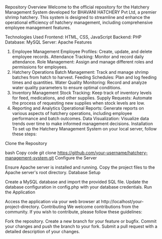 Repository Overview
Welcome to the official repository for the Hatchery Management System developed for BHAVANI HATCHERY Pvt Ltd, a premier shrimp hatchery. This system is designed to streamline and enhance the operational efficiency of hatchery management, including comprehensive employee management features.

Technologies Used
Frontend: HTML, CSS, JavaScript
Backend: PHP
Database: MySQL
Server: Apache
Features
1. Employee Management
Employee Profiles: Create, update, and delete employee records.
Attendance Tracking: Monitor and record daily attendance.
Role Management: Assign and manage different roles and permissions for employees.
2. Hatchery Operations
Batch Management: Track and manage shrimp batches from hatch to harvest.
Feeding Schedules: Plan and log feeding times and quantities.
Water Quality Monitoring: Record and analyze water quality parameters to ensure optimal conditions.
3. Inventory Management
Stock Tracking: Keep track of inventory levels for feed, medications, and other supplies.
Supply Requests: Automate the process of requesting new supplies when stock levels are low.
4. Reporting and Analytics
Operational Reports: Generate reports on various aspects of hatchery operations, including employee performance and batch outcomes.
Data Visualization: Visualize data trends over time to make informed management decisions.
Installation
To set up the Hatchery Management System on your local server, follow these steps:

Clone the Repository

bash
Copy code
git clone https://github.com/your-username/hatchery-management-system.git
Configure the Server

Ensure Apache server is installed and running.
Copy the project files to the Apache server's root directory.
Database Setup

Create a MySQL database and import the provided SQL file.
Update the database configuration in config.php with your database credentials.
Run the Application

Access the application via your web browser at http://localhost/your-project-directory.
Contributing
We welcome contributions from the community. If you wish to contribute, please follow these guidelines:

Fork the repository.
Create a new branch for your feature or bugfix.
Commit your changes and push the branch to your fork.
Submit a pull request with a detailed description of your changes.
